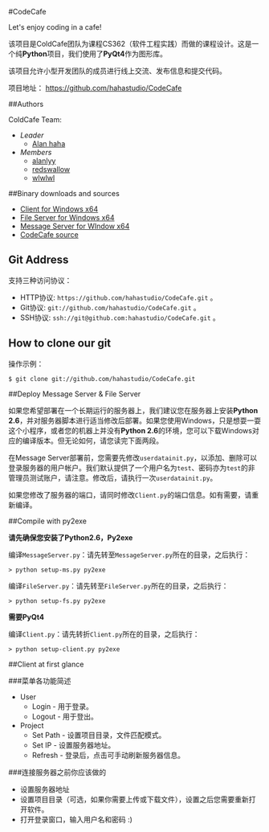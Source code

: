 #CodeCafe

Let's enjoy coding in a cafe!

该项目是ColdCafe团队为课程CS362（软件工程实践）而做的课程设计。这是一个纯**Python**项目，我们使用了**PyQt4**作为图形库。

该项目允许小型开发团队的成员进行线上交流、发布信息和提交代码。

项目地址： https://github.com/hahastudio/CodeCafe

##Authors

ColdCafe Team:

* *Leader* 
    * [Alan haha](https://github.com/hahastudio)
* *Members*
    * [alanlyy](https://github.com/alanlyy)
    * [redswallow](https://github.com/redswallow)
    * [wlwlwl](https://github.com/wlwlwl)

##Binary downloads and sources

* [Client for Windows x64](https://codecafe.googlecode.com/files/Client_Windows_x64.zip)
* [File Server for Windows x64](https://codecafe.googlecode.com/files/FileServer_Windows_x64.zip)
* [Message Server for WIndow x64](https://codecafe.googlecode.com/files/MessageServer_Windows_x64.zip)
* [CodeCafe source](https://codecafe.googlecode.com/files/CodeCafe_src.zip)

## Git Address

支持三种访问协议：

* HTTP协议: `https://github.com/hahastudio/CodeCafe.git` 。
* Git协议: `git://github.com/hahastudio/CodeCafe.git` 。
* SSH协议: `ssh://git@github.com:hahastudio/CodeCafe.git` 。

## How to clone our git

操作示例：

    $ git clone git://github.com/hahastudio/CodeCafe.git

##Deploy Message Server & File Server

如果您希望部署在一个长期运行的服务器上，我们建议您在服务器上安装**Python 2.6**，并对服务器脚本进行适当修改后部署。如果您使用Windows，只是想耍一耍这个小程序，或者您的机器上并没有**Python 2.6**的环境，您可以下载Windows对应的编译版本。但无论如何，请您读完下面两段。

在Message Server部署前，您需要先修改`userdatainit.py`，以添加、删除可以登录服务器的用户帐户。我们默认提供了一个用户名为`test`、密码亦为`test`的非管理员测试账户，请注意。修改后，请执行一次`userdatainit.py`。

如果您修改了服务器的端口，请同时修改`Client.py`的端口信息。如有需要，请重新编译。

##Compile with py2exe

**请先确保您安装了Python2.6，Py2exe**

编译`MessageServer.py`：请先转至`MessageServer.py`所在的目录，之后执行：

    > python setup-ms.py py2exe

编译`FileServer.py`：请先转至`FileServer.py`所在的目录，之后执行：

    > python setup-fs.py py2exe

**需要PyQt4**

编译`Client.py`：请先转折`Client.py`所在的目录，之后执行：

    > python setup-client.py py2exe

##Client at first glance

###菜单各功能简述

* User
    * Login - 用于登录。
    * Logout - 用于登出。
* Project
    * Set Path - 设置项目目录，文件匹配模式。
    * Set IP - 设置服务器地址。
    * Refresh - 登录后，点击可手动刷新服务器信息。

###连接服务器之前你应该做的

* 设置服务器地址
* 设置项目目录（可选，如果你需要上传或下载文件），设置之后您需要重新打开软件。
* 打开登录窗口，输入用户名和密码 :)
